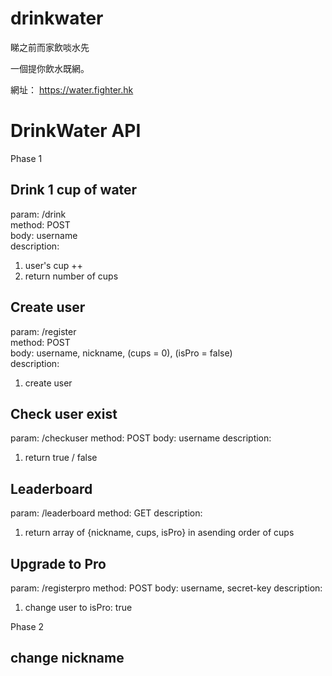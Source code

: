 # drinkwater
睇之前而家飲啖水先

一個提你飲水既網。

網址：
https://water.fighter.hk

# DrinkWater API

Phase 1

## Drink 1 cup of water
param: /drink  
method: POST  
body: username  
description:
1. user's cup ++
2. return number of cups

## Create user
param: /register  
method: POST  
body: username, nickname, (cups = 0), (isPro = false)  
description:
1. create user

## Check user exist
param: /checkuser
method: POST
body: username
description:
1. return true / false

## Leaderboard
param: /leaderboard
method: GET
description:
1. return array of {nickname, cups, isPro} in asending order of cups

## Upgrade to Pro
param: /registerpro
method: POST
body: username, secret-key
description:
1. change user to isPro: true


Phase 2

## change nickname
